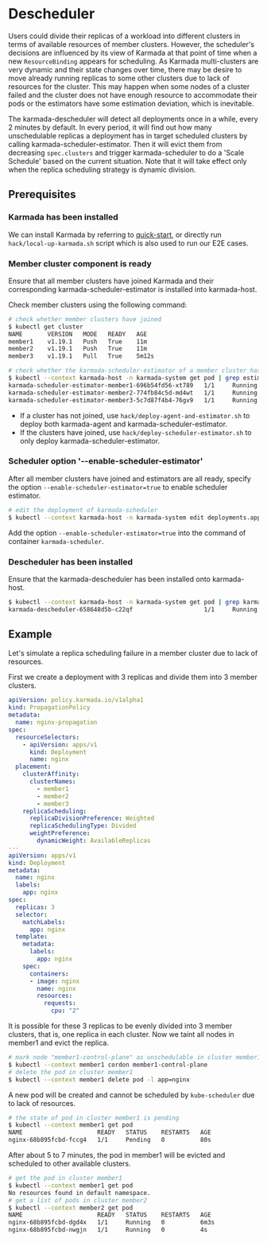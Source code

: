 # Descheduler

Users could divide their replicas of a workload into different clusters in terms of available resources of member clusters.
However, the scheduler's decisions are influenced by its view of Karmada at that point of time when a new `ResourceBinding` 
appears for scheduling. As Karmada multi-clusters are very dynamic and their state changes over time, there may be desire 
to move already running replicas to some other clusters due to lack of resources for the cluster. This may happen when 
some nodes of a cluster failed and the cluster does not have enough resource to accommodate their pods or the estimators 
have some estimation deviation, which is inevitable.

The karmada-descheduler will detect all deployments once in a while, every 2 minutes by default. In every period, it will find out 
how many unschedulable replicas a deployment has in target scheduled clusters by calling karmada-scheduler-estimator. Then 
it will evict them from decreasing `spec.clusters` and trigger karmada-scheduler to do a 'Scale Schedule' based on the current 
situation. Note that it will take effect only when the replica scheduling strategy is dynamic division.

## Prerequisites

### Karmada has been installed

We can install Karmada by referring to [quick-start](https://github.com/karmada-io/karmada#quick-start), or directly run `hack/local-up-karmada.sh` script which is also used to run our E2E cases.

### Member cluster component is ready

Ensure that all member clusters have joined Karmada and their corresponding karmada-scheduler-estimator is installed into karmada-host.

Check member clusters using the following command:

```bash
# check whether member clusters have joined
$ kubectl get cluster
NAME       VERSION   MODE   READY   AGE
member1    v1.19.1   Push   True    11m
member2    v1.19.1   Push   True    11m
member3    v1.19.1   Pull   True    5m12s

# check whether the karmada-scheduler-estimator of a member cluster has been working well
$ kubectl --context karmada-host -n karmada-system get pod | grep estimator
karmada-scheduler-estimator-member1-696b54fd56-xt789   1/1     Running   0          77s
karmada-scheduler-estimator-member2-774fb84c5d-md4wt   1/1     Running   0          75s
karmada-scheduler-estimator-member3-5c7d87f4b4-76gv9   1/1     Running   0          72s
```

- If a cluster has not joined, use `hack/deploy-agent-and-estimator.sh` to deploy both karmada-agent and karmada-scheduler-estimator.
- If the clusters have joined, use `hack/deploy-scheduler-estimator.sh` to only deploy karmada-scheduler-estimator.

### Scheduler option '--enable-scheduler-estimator'

After all member clusters have joined and estimators are all ready, specify the option `--enable-scheduler-estimator=true` to enable scheduler estimator.

```bash
# edit the deployment of karmada-scheduler
$ kubectl --context karmada-host -n karmada-system edit deployments.apps karmada-scheduler
```

Add the option `--enable-scheduler-estimator=true` into the command of container `karmada-scheduler`.

### Descheduler has been installed

Ensure that the karmada-descheduler has been installed onto karmada-host.

```bash
$ kubectl --context karmada-host -n karmada-system get pod | grep karmada-descheduler
karmada-descheduler-658648d5b-c22qf                    1/1     Running   0          80s
```

## Example

Let's simulate a replica scheduling failure in a member cluster due to lack of resources.

First we create a deployment with 3 replicas and divide them into 3 member clusters.

```yaml
apiVersion: policy.karmada.io/v1alpha1
kind: PropagationPolicy
metadata:
  name: nginx-propagation
spec:
  resourceSelectors:
    - apiVersion: apps/v1
      kind: Deployment
      name: nginx
  placement:
    clusterAffinity:
      clusterNames:
        - member1
        - member2
        - member3
    replicaScheduling:
      replicaDivisionPreference: Weighted
      replicaSchedulingType: Divided
      weightPreference:
        dynamicWeight: AvailableReplicas
---
apiVersion: apps/v1
kind: Deployment
metadata:
  name: nginx
  labels:
    app: nginx
spec:
  replicas: 3
  selector:
    matchLabels:
      app: nginx
  template:
    metadata:
      labels:
        app: nginx
    spec:
      containers:
      - image: nginx
        name: nginx
        resources:
          requests:
            cpu: "2"
```

It is possible for these 3 replicas to be evenly divided into 3 member clusters, that is, one replica in each cluster.
Now we taint all nodes in member1 and evict the replica.

```bash
# mark node "member1-control-plane" as unschedulable in cluster member1
$ kubectl --context member1 cordon member1-control-plane
# delete the pod in cluster member1
$ kubectl --context member1 delete pod -l app=nginx
```

A new pod will be created and cannot be scheduled by `kube-scheduler` due to lack of resources.

```bash
# the state of pod in cluster member1 is pending
$ kubectl --context member1 get pod
NAME                     READY   STATUS    RESTARTS   AGE
nginx-68b895fcbd-fccg4   1/1     Pending   0          80s
```

After about 5 to 7 minutes, the pod in member1 will be evicted and scheduled to other available clusters.

```bash
# get the pod in cluster member1
$ kubectl --context member1 get pod
No resources found in default namespace.
# get a list of pods in cluster member2
$ kubectl --context member2 get pod
NAME                     READY   STATUS    RESTARTS   AGE
nginx-68b895fcbd-dgd4x   1/1     Running   0          6m3s
nginx-68b895fcbd-nwgjn   1/1     Running   0          4s
```

